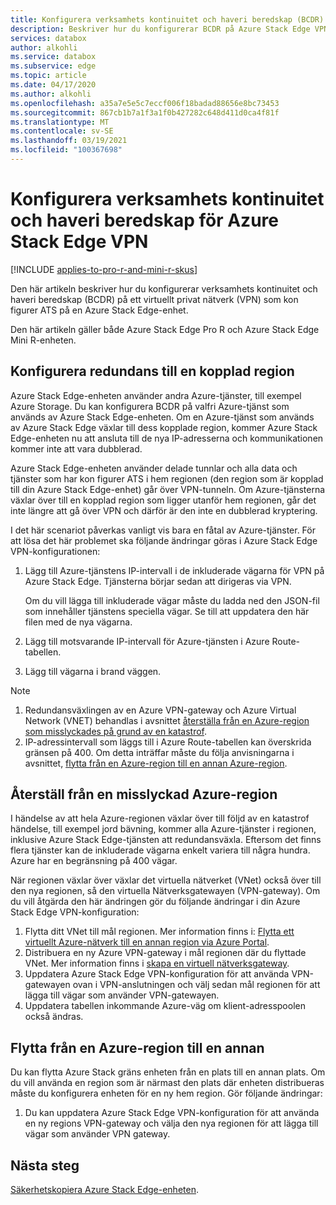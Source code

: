 ```yaml
---
title: Konfigurera verksamhets kontinuitet och haveri beredskap (BCDR) på Azure Stack Edge virtuellt privat nätverk (VPN)
description: Beskriver hur du konfigurerar BCDR på Azure Stack Edge VPN.
services: databox
author: alkohli
ms.service: databox
ms.subservice: edge
ms.topic: article
ms.date: 04/17/2020
ms.author: alkohli
ms.openlocfilehash: a35a7e5e5c7eccf006f18badad88656e8bc73453
ms.sourcegitcommit: 867cb1b7a1f3a1f0b427282c648d411d0ca4f81f
ms.translationtype: MT
ms.contentlocale: sv-SE
ms.lasthandoff: 03/19/2021
ms.locfileid: "100367698"
---
```

# <a name="configure-business-continuity-and-disaster-recovery-for-azure-stack-edge-vpn"></a>Konfigurera verksamhets kontinuitet och haveri beredskap för Azure Stack Edge VPN

[!INCLUDE [applies-to-pro-r-and-mini-r-skus](../../includes/azure-stack-edge-applies-to-pro-r-mini-r-sku.md)]

Den här artikeln beskriver hur du konfigurerar verksamhets kontinuitet och haveri beredskap (BCDR) på ett virtuellt privat nätverk (VPN) som kon figurer ATS på en Azure Stack Edge-enhet.

Den här artikeln gäller både Azure Stack Edge Pro R och Azure Stack Edge Mini R-enheten.

## <a name="configure-failover-to-a-paired-region"></a>Konfigurera redundans till en kopplad region

Azure Stack Edge-enheten använder andra Azure-tjänster, till exempel Azure Storage. Du kan konfigurera BCDR på valfri Azure-tjänst som används av Azure Stack Edge-enheten. Om en Azure-tjänst som används av Azure Stack Edge växlar till dess kopplade region, kommer Azure Stack Edge-enheten nu att ansluta till de nya IP-adresserna och kommunikationen kommer inte att vara dubblerad. 

Azure Stack Edge-enheten använder delade tunnlar och alla data och tjänster som har kon figurer ATS i hem regionen (den region som är kopplad till din Azure Stack Edge-enhet) går över VPN-tunneln. Om Azure-tjänsterna växlar över till en kopplad region som ligger utanför hem regionen, går det inte längre att gå över VPN och därför är den inte en dubblerad kryptering. 

I det här scenariot påverkas vanligt vis bara en fåtal av Azure-tjänster. För att lösa det här problemet ska följande ändringar göras i Azure Stack Edge VPN-konfigurationen:

1. Lägg till Azure-tjänstens IP-intervall i de inkluderade vägarna för VPN på Azure Stack Edge. Tjänsterna börjar sedan att dirigeras via VPN.

    Om du vill lägga till inkluderade vägar måste du ladda ned den JSON-fil som innehåller tjänstens speciella vägar. Se till att uppdatera den här filen med de nya vägarna.
2. Lägg till motsvarande IP-intervall för Azure-tjänsten i Azure Route-tabellen.
3. Lägg till vägarna i brand väggen.

> [!NOTE]
>
> 1. Redundansväxlingen av en Azure VPN-gateway och Azure Virtual Network (VNET) behandlas i avsnittet [återställa från en Azure-region som misslyckades på grund av en katastrof](#recover-from-a-failed-azure-region).
> 2. IP-adressintervall som läggs till i Azure Route-tabellen kan överskrida gränsen på 400. Om detta inträffar måste du följa anvisningarna i avsnittet, [flytta från en Azure-region till en annan Azure-region](#move-from-an-azure-region-to-another).

## <a name="recover-from-a-failed-azure-region"></a>Återställ från en misslyckad Azure-region

I händelse av att hela Azure-regionen växlar över till följd av en katastrof händelse, till exempel jord bävning, kommer alla Azure-tjänster i regionen, inklusive Azure Stack Edge-tjänsten att redundansväxla. Eftersom det finns flera tjänster kan de inkluderade vägarna enkelt variera till några hundra. Azure har en begränsning på 400 vägar. 

När regionen växlar över växlar det virtuella nätverket (VNet) också över till den nya regionen, så den virtuella Nätverksgatewayen (VPN-gateway). Om du vill åtgärda den här ändringen gör du följande ändringar i din Azure Stack Edge VPN-konfiguration:

1. Flytta ditt VNet till mål regionen. Mer information finns i: [Flytta ett virtuellt Azure-nätverk till en annan region via Azure Portal](../virtual-network/move-across-regions-vnet-portal.md).
2. Distribuera en ny Azure VPN-gateway i mål regionen där du flyttade VNet. Mer information finns i [skapa en virtuell nätverksgateway](../vpn-gateway/vpn-gateway-howto-point-to-site-resource-manager-portal.md#creategw).
3. Uppdatera Azure Stack Edge VPN-konfiguration för att använda VPN-gatewayen ovan i VPN-anslutningen och välj sedan mål regionen för att lägga till vägar som använder VPN-gatewayen.
4. Uppdatera tabellen inkommande Azure-väg om klient-adresspoolen också ändras. 

## <a name="move-from-an-azure-region-to-another"></a>Flytta från en Azure-region till en annan

Du kan flytta Azure Stack gräns enheten från en plats till en annan plats. Om du vill använda en region som är närmast den plats där enheten distribueras måste du konfigurera enheten för en ny hem region. Gör följande ändringar:

1. Du kan uppdatera Azure Stack Edge VPN-konfiguration för att använda en ny regions VPN-gateway och välja den nya regionen för att lägga till vägar som använder VPN gateway.

## <a name="next-steps"></a>Nästa steg

[Säkerhetskopiera Azure Stack Edge-enheten](azure-stack-edge-gpu-prepare-device-failure.md).